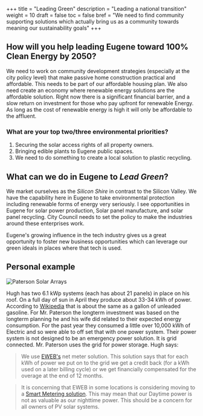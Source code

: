 +++
title = "Leading Green"
description = "Leading a national transition"
weight = 10
draft = false
toc = false
bref = "We need to find community supporting solutions which actually bring us as a community towards meaning our sustainability goals"
+++


## How will you help leading Eugene toward 100% Clean Energy by 2050?
We need to work on community development strategies (especially at the city policy level) that make passive home construction practical and affordable. This needs to be part of our affordable housing plan. We also need create an economy where renewable energy solutions are the affordable solution. Right now there is a significant financial barrier, and a slow return on investment for those who pay upfront for renewable Energy. As long as the cost of renewable energy is high it will only be affordable to the affluent.

### What are your top two/three environmental priorities?
1. Securing the solar access rights of all property owners.
2. Bringing edible plants to Eugene public spaces.
3. We need to do something to create a local solution to plastic recycling.

## What can we do in Eugene to _Lead Green_?

We market ourselves as the _Silicon Shire_ in contrast to the Silicon Valley. We have the capability here in Eugene to take environmental protection including renewable forms of energy very seriously. I see opportunities in Eugene for solar power production, Solar panel manufacture, and solar panel recycling. City Council needs to set the policy to make the industries around these enterprises work.

Eugene's growing influence in the tech industry gives us a great opportunity to foster new business opportunities which can leverage our green ideals in places where that tech is used.

## Personal example

![Paterson Solar Arrays](https://hugh4.us/data/Paterson-solar.jpg "Paterson Solar Arrays")

Hugh has two 6.1 kWp systems (each has about 21 panels) in place on his roof. On a full day of sun in April they produce about 33-34 kWh of power. According to [Wikipedia](https://en.wikipedia.org/wiki/Gasoline_gallon_equivalent) that is about the same as a gallon of unleaded gasoline. For Mr. Paterson the longterm investment was based on the longterm planning he and his wife did related to their expected energy consumption. For the past year they consumed a little over 10,000 kWh of Electric and so were able to off set that with one power system. Their power system is not designed to be an emergency power solution. It is grid connected. Mr. Paterson uses the grid for power storage. Hugh says:

>We use [EWEB's](http://www.eweb.org/residential-customers/going-green/solar-electric) net meter solution. This solution says that for each kWh of power we put on to the grid we get a credit back (for a kWh used on a later billing cycle) or we get financially compensated for the overage at the end of 12 months.  

>It is concerning that EWEB in some locations is considering moving to a [Smart Metering solution](http://www.eweb.org/residential-customers/smart-meters-and-smart-grid/opt-out-program). This may mean that our Daytime power is not as valuable as our nighttime power. This should be a concern for all owners of PV solar systems.
